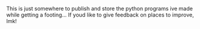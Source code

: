 This is just somewhere to publish and store the python programs ive made while getting a footing...
If youd like to give feedback on places to improve, lmk!
